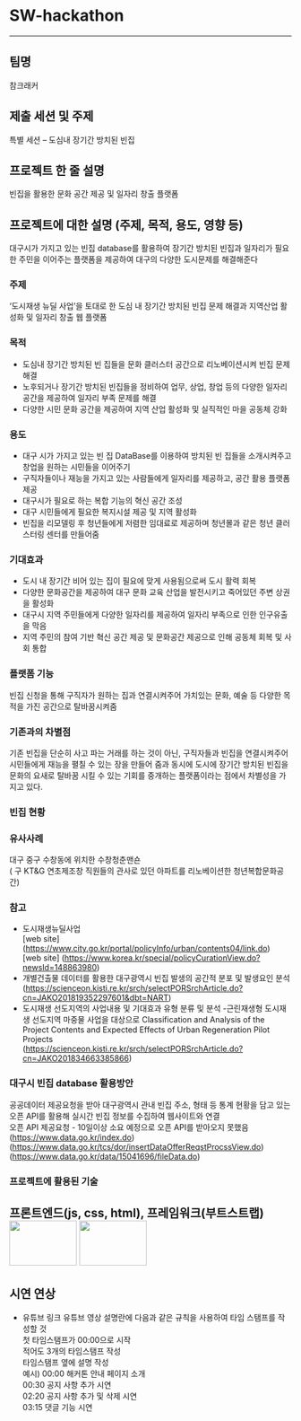 # SW-hackathon
--------------------------------------------------------
## 팀명
참크래커

## 제출 세션 및 주제
특별 세션 – 도심내 장기간 방치된 빈집

## 프로젝트 한 줄 설명
빈집을 활용한 문화 공간 제공 및 일자리 창출 플랫폼

## 프로젝트에 대한 설명 (주제, 목적, 용도, 영향 등)
대구시가 가지고 있는 빈집 database를 활용하여 장기간 방치된 빈집과 일자리가 필요한 주민을 이어주는 플랫폼을 제공하여 대구의 다양한 도시문제를 해결해준다

### 주제
‘도시재생 뉴딜 사업’을 토대로 한 도심 내 장기간 방치된 빈집 문제 해결과 지역산업 활성화 및 일자리 창출 웹 플랫폼

### 목적
- 도심내 장기간 방치된 빈 집들을 문화 클러스터 공간으로 리노베이션시켜 빈집 문제 해결
- 노후되거나 장기간 방치된 빈집들을 정비하여 업무, 상업, 창업 등의 다양한 일자리 공간을 제공하여 일자리 부족 문제를 해결
- 다양한 시민 문화 공간을 제공하여 지역 산업 활성화 및 실직적인 마을 공동체 강화

### 용도
- 대구 시가 가지고 있는 빈 집 DataBase를 이용하여 방치된 빈 집들을 소개시켜주고 창업을 원하는 시민들을 이어주기
- 구직자들이나 재능을 가지고 있는 사람들에게 일자리를 제공하고, 공간 활용 플랫폼 제공
- 대구시가 필요로 하는 복합 기능의 혁신 공간 조성
- 대구 시민들에게 필요한 복지시설 제공 및 지역 활성화
- 빈집을 리모델링 후 청년들에게 저렴한 임대료로 제공하며 청년몰과 같은 청년 클러스터링 센터를 만들어줌

### 기대효과
- 도시 내 장기간 비어 있는 집이 필요에 맞게 사용됨으로써 도시 활력 회복
- 다양한 문화공간을 제공하여 대구 문화 교육 산업을 발전시키고 죽어있던 주변 상권을 활성화 
- 대구시 지역 주민들에게 다양한 일자리를 제공하여 일자리 부족으로 인한 인구유출을 막음
- 지역 주민의 참여 기반 혁신 공간 제공 및 문화공간 제공으로 인해 공동체 회복 및 사회 통합

### 플랫폼 기능
빈집 신청을 통해 구직자가 원하는 집과 연결시켜주어 가치있는 문화, 예술 등 다양한 목적을 가진 공간으로 탈바꿈시켜줌

### 기존과의 차별점
기존 빈집을 단순히 사고 파는 거래를 하는 것이 아닌, 구직자들과 빈집을 연결시켜주어 시민들에게 재능을 펼칠 수 있는 장을 만들어 줌과 동시에 도시에 장기간 방치된 빈집을 문화의 요새로 탈바꿈 시킬 수 있는 기회를 중개하는 플랫폼이라는 점에서 차별성을 가지고 있다. 

### 빈집 현황


### 유사사례
대구 중구 수창동에 위치한 수창청춘맨숀<br>
( 구 KT&G 연초제조창 직원들의 관사로 있던 아파트를 리노베이션한 청년복합문화공간)

### 참고
- 도시재생뉴딜사업<br>
[web site] (https://www.city.go.kr/portal/policyInfo/urban/contents04/link.do)<br>
[web site] (https://www.korea.kr/special/policyCurationView.do?newsId=148863980)
- 개별건출물 데이터를 활용한 대구광역시 빈집 발생의 공간적 분포 및 발생요인 분석<br>
(https://scienceon.kisti.re.kr/srch/selectPORSrchArticle.do?cn=JAKO201819352297601&dbt=NART)<br>
- 도시재생 선도지역의 사업내용 및 기대효과 유형 분류 및 분석 -근린재생형 도시재생 선도지역 마중물 사업을 대상으로 Classification and Analysis of the Project Contents and Expected Effects of Urban Regeneration Pilot Projects <br>
(https://scienceon.kisti.re.kr/srch/selectPORSrchArticle.do?cn=JAKO201834663385866)

### 대구시 빈집 database 활용방안
공공데이터 제공요청을 받아 대구광역시 관내 빈집 주소, 형태 등 통계 현황을 담고 있는 오픈 API를 활용해 실시간 빈집 정보를 수집하여 웹사이트와 연결<br>
오픈 API 제공요청 - 10일이상 소요 예정으로 오픈 API를 받아오지 못했음<br>
(https://www.data.go.kr/index.do)
(https://www.data.go.kr/tcs/dor/insertDataOfferReqstProcssView.do)
(https://www.data.go.kr/data/15041696/fileData.do)


### 프로젝트에 활용된 기술
프론트엔드(js, css, html), 프레임워크(부트스트랩) <br>
<img src="https://user-images.githubusercontent.com/97583162/192095962-06466637-c594-414e-9085-7833b386f863.png" width="120" height="80">
<img src="https://user-images.githubusercontent.com/97583162/192095954-332f7bdb-1467-4264-b5f5-fe53661e0c87.png" width="120" height="80">
--------------------------------------------------------
## 시연 연상
* 유튜브 링크
유튜브 영상 설명란에 다음과 같은 규칙을 사용하여 타임 스탬프를 작성할 것<br>
첫 타임스탬프가 00:00으로 시작<br>
적어도 3개의 타임스탬프 작성<br>
타임스탬프 옆에 설명 작성<br>
예시) 00:00 해커톤 안내 페이지 소개<br>
00:30 공지 사항 추가 시연<br>
02:20 공지 사항 추가 및 삭제 시연<br>
03:15 댓글 기능 시연 <br>
